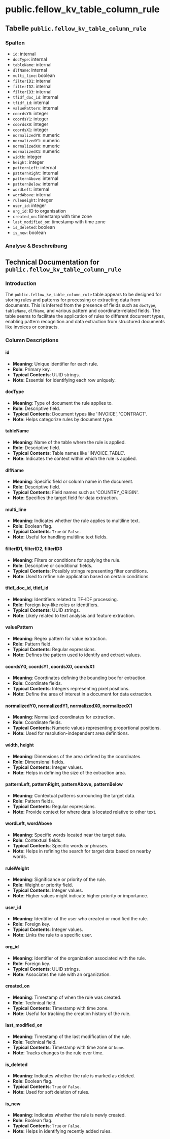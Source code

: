 # public.fellow\_kv\_table\_column\_rule

## Tabelle `public.fellow_kv_table_column_rule`

### Spalten

* `id`: internal
* `docType`: internal
* `tableName`: internal
* `dlfName`: internal
* `multi_line`: boolean
* `filterID1`: internal
* `filterID2`: internal
* `filterID3`: internal
* `tfidf_doc_id`: internal
* `tfidf_id`: internal
* `valuePattern`: internal
* `coordsY0`: integer
* `coordsY1`: integer
* `coordsX0`: integer
* `coordsX1`: integer
* `normalizedY0`: numeric
* `normalizedY1`: numeric
* `normalizedX0`: numeric
* `normalizedX1`: numeric
* `width`: integer
* `height`: integer
* `patternLeft`: internal
* `patternRight`: internal
* `patternAbove`: internal
* `patternBelow`: internal
* `wordLeft`: internal
* `wordAbove`: internal
* `ruleWeight`: integer
* `user_id`: integer
* `org_id`: ID to organisation
* `created_on`: timestamp with time zone
* `last_modified_on`: timestamp with time zone
* `is_deleted`: boolean
* `is_new`: boolean

### Analyse & Beschreibung

## Technical Documentation for `public.fellow_kv_table_column_rule`

### Introduction

The `public.fellow_kv_table_column_rule` table appears to be designed for storing rules and patterns for processing or extracting data from documents. This is inferred from the presence of fields such as `docType`, `tableName`, `dlfName`, and various pattern and coordinate-related fields. The table seems to facilitate the application of rules to different document types, enabling pattern recognition and data extraction from structured documents like invoices or contracts.

### Column Descriptions

#### id

* **Meaning**: Unique identifier for each rule.
* **Role**: Primary key.
* **Typical Contents**: UUID strings.
* **Note**: Essential for identifying each row uniquely.

#### docType

* **Meaning**: Type of document the rule applies to.
* **Role**: Descriptive field.
* **Typical Contents**: Document types like 'INVOICE', 'CONTRACT'.
* **Note**: Helps categorize rules by document type.

#### tableName

* **Meaning**: Name of the table where the rule is applied.
* **Role**: Descriptive field.
* **Typical Contents**: Table names like 'INVOICE\_TABLE'.
* **Note**: Indicates the context within which the rule is applied.

#### dlfName

* **Meaning**: Specific field or column name in the document.
* **Role**: Descriptive field.
* **Typical Contents**: Field names such as 'COUNTRY\_ORIGIN'.
* **Note**: Specifies the target field for data extraction.

#### multi\_line

* **Meaning**: Indicates whether the rule applies to multiline text.
* **Role**: Boolean flag.
* **Typical Contents**: `True` or `False`.
* **Note**: Useful for handling multiline text fields.

#### filterID1, filterID2, filterID3

* **Meaning**: Filters or conditions for applying the rule.
* **Role**: Descriptive or conditional fields.
* **Typical Contents**: Possibly strings representing filter conditions.
* **Note**: Used to refine rule application based on certain conditions.

#### tfidf\_doc\_id, tfidf\_id

* **Meaning**: Identifiers related to TF-IDF processing.
* **Role**: Foreign key-like roles or identifiers.
* **Typical Contents**: UUID strings.
* **Note**: Likely related to text analysis and feature extraction.

#### valuePattern

* **Meaning**: Regex pattern for value extraction.
* **Role**: Pattern field.
* **Typical Contents**: Regular expressions.
* **Note**: Defines the pattern used to identify and extract values.

#### coordsY0, coordsY1, coordsX0, coordsX1

* **Meaning**: Coordinates defining the bounding box for extraction.
* **Role**: Coordinate fields.
* **Typical Contents**: Integers representing pixel positions.
* **Note**: Define the area of interest in a document for data extraction.

#### normalizedY0, normalizedY1, normalizedX0, normalizedX1

* **Meaning**: Normalized coordinates for extraction.
* **Role**: Coordinate fields.
* **Typical Contents**: Numeric values representing proportional positions.
* **Note**: Used for resolution-independent area definitions.

#### width, height

* **Meaning**: Dimensions of the area defined by the coordinates.
* **Role**: Dimensional fields.
* **Typical Contents**: Integer values.
* **Note**: Helps in defining the size of the extraction area.

#### patternLeft, patternRight, patternAbove, patternBelow

* **Meaning**: Contextual patterns surrounding the target data.
* **Role**: Pattern fields.
* **Typical Contents**: Regular expressions.
* **Note**: Provide context for where data is located relative to other text.

#### wordLeft, wordAbove

* **Meaning**: Specific words located near the target data.
* **Role**: Contextual fields.
* **Typical Contents**: Specific words or phrases.
* **Note**: Helps in refining the search for target data based on nearby words.

#### ruleWeight

* **Meaning**: Significance or priority of the rule.
* **Role**: Weight or priority field.
* **Typical Contents**: Integer values.
* **Note**: Higher values might indicate higher priority or importance.

#### user\_id

* **Meaning**: Identifier of the user who created or modified the rule.
* **Role**: Foreign key.
* **Typical Contents**: Integer values.
* **Note**: Links the rule to a specific user.

#### org\_id

* **Meaning**: Identifier of the organization associated with the rule.
* **Role**: Foreign key.
* **Typical Contents**: UUID strings.
* **Note**: Associates the rule with an organization.

#### created\_on

* **Meaning**: Timestamp of when the rule was created.
* **Role**: Technical field.
* **Typical Contents**: Timestamp with time zone.
* **Note**: Useful for tracking the creation history of the rule.

#### last\_modified\_on

* **Meaning**: Timestamp of the last modification of the rule.
* **Role**: Technical field.
* **Typical Contents**: Timestamp with time zone or `None`.
* **Note**: Tracks changes to the rule over time.

#### is\_deleted

* **Meaning**: Indicates whether the rule is marked as deleted.
* **Role**: Boolean flag.
* **Typical Contents**: `True` or `False`.
* **Note**: Used for soft deletion of rules.

#### is\_new

* **Meaning**: Indicates whether the rule is newly created.
* **Role**: Boolean flag.
* **Typical Contents**: `True` or `False`.
* **Note**: Helps in identifying recently added rules.
